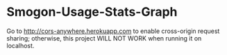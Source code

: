 # Smogon-Usage-Stats-Graph

Go to http://cors-anywhere.herokuapp.com to enable cross-origin request sharing; otherwise, this project WILL NOT WORK when running it on localhost.
